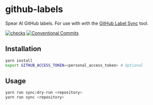 # github-labels

Spear AI GitHub labels. For use with with the [GitHub Label Sync](https://github.com/Financial-Times/github-label-sync#label-config-file) tool.

[![checks](https://img.shields.io/github/workflow/status/spear-ai/github-labels/checks?labelColor=3A3a40&color=04C835&label=checks&logo=github)](https://github.com/spear-ai/github-labels/actions/workflows/checks.yml)
[![Conventional Commits](https://img.shields.io/badge/Conventional_Commits-1.0.0-ff206E.svg?labelColor=3A3a40)](https://conventionalcommits.org)

## Installation

```sh
yarn install
export GITHUB_ACCESS_TOKEN=<personal_access_token> # Optional
```

## Usage

```sh
yarn run sync:dry-run <repository>
yarn run sync <repository>
```
